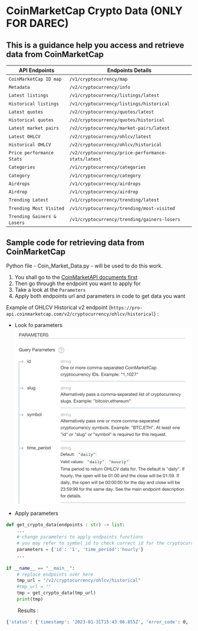 # CoinMarketCap Crypto Data (ONLY FOR DAREC)

## This is a guidance help you access and retrieve data from CoinMarketCap

| API Endpoints |  Endpoints Details  |
| ------------- | ---------- |
| `CoinMarketCap ID map` | `/v1/cryptocurrency/map` |
| `Metadata` | `/v2/cryptocurrency/info` |
| `Latest listings` | `/v1/cryptocurrency/listings/latest` |
| `Historical listings` | `/v1/cryptocurrency/listings/historical` |
| `Latest quotes` | `/v2/cryptocurrency/quotes/latest` |
| `Historical quotes` | `/v2/cryptocurrency/quotes/historical` |
| `Latest market pairs` | `/v2/cryptocurrency/market-pairs/latest` |
| `Latest OHLCV` | `/v2/cryptocurrency/ohlcv/latest` |
| `Historical OHLCV` | `/v2/cryptocurrency/ohlcv/historical` |
| `Price performance Stats` | `/v2/cryptocurrency/price-performance-stats/latest` |
| `Categories` | `/v1/cryptocurrency/categories` |
| `Category` | `/v1/cryptocurrency/category` |
| `Airdrops` | `/v1/cryptocurrency/airdrops` |
| `Airdrop` | `/v1/cryptocurrency/airdrop` |
| `Trending Latest` | `/v1/cryptocurrency/trending/latest` |
| `Trending Most Visited` | `/v1/cryptocurrency/trending/most-visited` |
| `Trending Gainers & Losers` | `/v1/cryptocurrency/trending/gainers-losers` |


## Sample code for retrieving data from CoinMarketCap

Python file - Coin_Market_Data.py - will be used to do this work.

1. You shall go to the [CoinMarketAPI documents first](https://coinmarketcap.com/api/documentation/v1/#tag/cryptocurrency)
1. Then go through the endpoint you want to apply for 
1. Take a look at the `Parameters` 
1. Apply both endpoints url and parameters in code to get data you want

Example of OHLCV Historical v2 endpoint (`https://pro-api.coinmarketcap.com/v2/cryptocurrency/ohlcv/historical`) :

-  Look fo parameters 
  ![Parameter_pic](https://github.com/codemakerss/DAREC_CoinMarketCap_API/blob/main/parameter_example.png)
  
-  Apply parameters 

```python
def get_crypto_data(endpoints : str) -> list:
	...
	# change parameters to apply endpoints functions
	# you may refer to symbol_id to check correct id for the cryptocurrency you choose
	parameters = {'id': '1', 'time_period':'hourly'}
	...
	
if __name__ == "__main__":
    # replace endpoints over here
    tmp_url = "/v2/cryptocurrency/ohlcv/historical"
    #tmp_url = ""
    tmp = get_crypto_data(tmp_url)
    print(tmp)
```

&nbsp; &nbsp; &nbsp; &nbsp; Results : 
```bash
{'status': {'timestamp': '2023-01-31T15:43:06.855Z', 'error_code': 0, 'error_message': None, 'elapsed': 31, 'credit_count': 1, 'notice': None}, 'data': {'id': 1, 'name': 'Bitcoin', 'symbol': 'BTC', 'quotes': [{'time_open': '2023-01-22T00:00:00.000Z', 'time_close': '2023-01-22T00:59:59.999Z', 'time_high': '2023-01-22T00:31:00.000Z', 'time_low': '2023-01-22T00:04:00.000Z', 'quote': {'USD': {'open': 22777.986661421615, 'high': 22924.725258810282, 'low': 22766.015550451917, 'close': 22880.744844720433, 'volume': 32632969494.79, 'market_cap': 440884496263.95, 'timestamp': '2023-01-22T00:59:59.999Z'}}}, {'time_open': '2023-01-23T00:00:00.000Z', 'time_close': '2023-01-23T00:59:59.999Z', 'time_high': '2023-01-23T00:40:00.000Z', 'time_low': '2023-01-23T00:19:00.000Z', 'quote': {'USD': {'open': 22721.088671950587, 'high': 22783.30898369253, 'low': 22681.005615044236, 'close': 22752.0464288741, 'volume': 24583793970.93, 'market_cap': 438426246672.8, 'timestamp': '2023-01-23T00:59:59.999Z'}}}, {'time_open': '2023-01-24T00:00:00.000Z', 'time_close': '2023-01-24T00:59:59.999Z', 'time_high': '2023-01-24T00:40:00.000Z', 'time_low': '2023-01-24T00:08:00.000Z', 'quote': {'USD': {'open': 22929.627735671096, 'high': 22998.174863006512, 'low': 22901.21255401255, 'close': 22980.99414544396, 'volume': 26427677869.25, 'market_cap': 442860694175.4, 'timestamp': '2023-01-24T00:59:59.999Z'}}}, {'time_open': '2023-01-25T00:00:00.000Z', 'time_close': '2023-01-25T00:59:59.999Z', 'time_high': '2023-01-25T00:49:00.000Z', 'time_low': '2023-01-25T00:28:00.000Z', 'quote': {'USD': {'open': 22639.26716752375, 'high': 22694.05085214261, 'low': 22542.67405416031, 'close': 22674.657406145838, 'volume': 26926708022.8, 'market_cap': 436975635212.81, 'timestamp': '2023-01-25T00:59:59.999Z'}}}, {'time_open': '2023-01-26T00:00:00.000Z', 'time_close': '2023-01-26T00:59:59.999Z', 'time_high': '2023-01-26T00:56:00.000Z', 'time_low': '2023-01-26T00:31:00.000Z', 'quote': {'USD': {'open': 23108.954486797436, 'high': 23225.158396047133, 'low': 23084.71778492542, 'close': 23218.235490506246, 'volume': 30738410938.59, 'market_cap': 447476624389.05, 'timestamp': '2023-01-26T00:59:59.999Z'}}}, {'time_open': '2023-01-27T00:00:00.000Z', 'time_close': '2023-01-27T00:59:59.999Z', 'time_high': '2023-01-27T00:13:00.000Z', 'time_low': '2023-01-27T00:59:00.000Z', 'quote': {'USD': {'open': 23030.717285647723, 'high': 23068.269038676288, 'low': 22935.586227386022, 'close': 22935.586227386022, 'volume': 25809870522.08, 'market_cap': 442051727552.7, 'timestamp': '2023-01-27T00:59:59.999Z'}}}, {'time_open': '2023-01-28T00:00:00.000Z', 'time_close': '2023-01-28T00:59:59.999Z', 'time_high': '2023-01-28T00:46:00.000Z', 'time_low': '2023-01-28T00:19:00.000Z', 'quote': {'USD': {'open': 23079.96433256669, 'high': 23165.895884287078, 'low': 23059.411053950033, 'close': 23155.41713637877, 'volume': 25199748476.31, 'market_cap': 446310824251.42, 'timestamp': '2023-01-28T00:59:59.999Z'}}}, {'time_open': '2023-01-29T00:00:00.000Z', 'time_close': '2023-01-29T00:59:59.999Z', 'time_high': '2023-01-29T00:55:00.000Z', 'time_low': '2023-01-29T00:20:00.000Z', 'quote': {'USD': {'open': 23031.4492355484, 'high': 23136.106332061998, 'low': 22985.0701306067, 'close': 23128.29144480638, 'volume': 14882566860.45, 'market_cap': 445812110882.76, 'timestamp': '2023-01-29T00:59:59.999Z'}}}, {'time_open': '2023-01-30T00:00:00.000Z', 'time_close': '2023-01-30T00:59:59.999Z', 'time_high': '2023-01-30T00:14:00.000Z', 'time_low': '2023-01-30T00:28:00.000Z', 'quote': {'USD': {'open': 23774.64896664247, 'high': 23789.347177699183, 'low': 23713.696022306456, 'close': 23772.692118385836, 'volume': 27524815093.63, 'market_cap': 458257271206.58, 'timestamp': '2023-01-30T00:59:59.999Z'}}}, {'time_open': '2023-01-31T00:00:00.000Z', 'time_close': '2023-01-31T00:59:59.999Z', 'time_high': '2023-01-31T00:53:00.000Z', 'time_low': '2023-01-31T00:39:00.000Z', 'quote': {'USD': {'open': 22840.796090600143, 'high': 22864.251766342062, 'low': 22765.56849944083, 'close': 22857.765464535485, 'volume': 27211970678.21, 'market_cap': 440640276591.64, 'timestamp': '2023-01-31T00:59:59.999Z'}}}]}}
```









